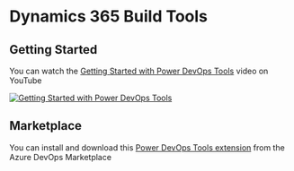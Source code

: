 # Dynamics 365 Build Tools

## Getting Started

You can watch the [Getting Started with Power DevOps Tools](https://youtu.be/rl62P68UxE4) video on YouTube

[![Getting Started with Power DevOps Tools](http://img.youtube.com/vi/rl62P68UxE4/0.jpg)](http://www.youtube.com/watch?v=rl62P68UxE4 "Getting Started with Power DevOps Tools")

## Marketplace

You can install and download this [Power DevOps Tools extension](https://marketplace.visualstudio.com/items?itemName=WaelHamze.xrm-ci-framework-build-tasks) from the Azure DevOps Marketplace

